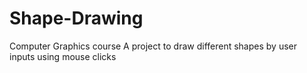 # Shape-Drawing
Computer Graphics course 
A project to draw different shapes by user inputs using mouse clicks
